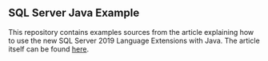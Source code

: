 ## SQL Server Java Example

This repository contains examples sources from the article explaining how to use the new SQL Server 2019 Language Extensions with Java. The article itself can be found [here](https://madafa.de/java-ausfuehren-mit-sql-server-2019/).
